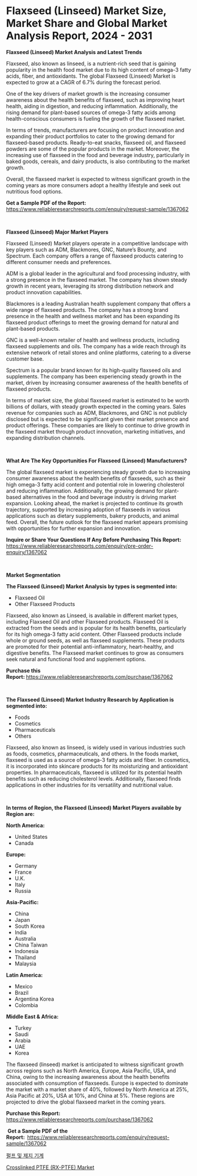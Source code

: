 <p><h1>Flaxseed (Linseed) Market Size, Market Share and Global Market Analysis Report, 2024 - 2031</h1></p><p><strong>Flaxseed (Linseed) Market Analysis and Latest Trends</strong></p>
<p><p>Flaxseed, also known as linseed, is a nutrient-rich seed that is gaining popularity in the health food market due to its high content of omega-3 fatty acids, fiber, and antioxidants. The global Flaxseed (Linseed) Market is expected to grow at a CAGR of 6.7% during the forecast period. </p><p>One of the key drivers of market growth is the increasing consumer awareness about the health benefits of flaxseed, such as improving heart health, aiding in digestion, and reducing inflammation. Additionally, the rising demand for plant-based sources of omega-3 fatty acids among health-conscious consumers is fueling the growth of the flaxseed market.</p><p>In terms of trends, manufacturers are focusing on product innovation and expanding their product portfolios to cater to the growing demand for flaxseed-based products. Ready-to-eat snacks, flaxseed oil, and flaxseed powders are some of the popular products in the market. Moreover, the increasing use of flaxseed in the food and beverage industry, particularly in baked goods, cereals, and dairy products, is also contributing to the market growth. </p><p>Overall, the flaxseed market is expected to witness significant growth in the coming years as more consumers adopt a healthy lifestyle and seek out nutritious food options.</p></p>
<p><strong>Get a Sample PDF of the Report:&nbsp;</strong> <a href="https://www.reliableresearchreports.com/enquiry/request-sample/1367062">https://www.reliableresearchreports.com/enquiry/request-sample/1367062</a></p>
<p>&nbsp;</p>
<p><strong>Flaxseed (Linseed) Major Market Players</strong></p>
<p><p>Flaxseed (Linseed) Market players operate in a competitive landscape with key players such as ADM, Blackmores, GNC, Nature’s Bounty, and Spectrum. Each company offers a range of flaxseed products catering to different consumer needs and preferences.</p><p>ADM is a global leader in the agricultural and food processing industry, with a strong presence in the flaxseed market. The company has shown steady growth in recent years, leveraging its strong distribution network and product innovation capabilities.</p><p>Blackmores is a leading Australian health supplement company that offers a wide range of flaxseed products. The company has a strong brand presence in the health and wellness market and has been expanding its flaxseed product offerings to meet the growing demand for natural and plant-based products.</p><p>GNC is a well-known retailer of health and wellness products, including flaxseed supplements and oils. The company has a wide reach through its extensive network of retail stores and online platforms, catering to a diverse customer base.</p><p>Spectrum is a popular brand known for its high-quality flaxseed oils and supplements. The company has been experiencing steady growth in the market, driven by increasing consumer awareness of the health benefits of flaxseed products.</p><p>In terms of market size, the global flaxseed market is estimated to be worth billions of dollars, with steady growth expected in the coming years. Sales revenue for companies such as ADM, Blackmores, and GNC is not publicly disclosed but is expected to be significant given their market presence and product offerings. These companies are likely to continue to drive growth in the flaxseed market through product innovation, marketing initiatives, and expanding distribution channels.</p></p>
<p>&nbsp;</p>
<p><strong>What Are The Key Opportunities For Flaxseed (Linseed) Manufacturers?</strong></p>
<p><p>The global flaxseed market is experiencing steady growth due to increasing consumer awareness about the health benefits of flaxseeds, such as their high omega-3 fatty acid content and potential role in lowering cholesterol and reducing inflammation. Additionally, the growing demand for plant-based alternatives in the food and beverage industry is driving market expansion. Looking ahead, the market is projected to continue its growth trajectory, supported by increasing adoption of flaxseeds in various applications such as dietary supplements, bakery products, and animal feed. Overall, the future outlook for the flaxseed market appears promising with opportunities for further expansion and innovation.</p></p>
<p><strong>Inquire or Share Your Questions If Any Before Purchasing This Report:</strong> <a href="https://www.reliableresearchreports.com/enquiry/pre-order-enquiry/1367062">https://www.reliableresearchreports.com/enquiry/pre-order-enquiry/1367062</a></p>
<p>&nbsp;</p>
<p><strong>Market Segmentation</strong></p>
<p><strong>The Flaxseed (Linseed) Market Analysis by types is segmented into:</strong></p>
<p><ul><li>Flaxseed Oil</li><li>Other Flaxseed Products</li></ul></p>
<p><p>Flaxseed, also known as Linseed, is available in different market types, including Flaxseed Oil and other Flaxseed products. Flaxseed Oil is extracted from the seeds and is popular for its health benefits, particularly for its high omega-3 fatty acid content. Other Flaxseed products include whole or ground seeds, as well as flaxseed supplements. These products are promoted for their potential anti-inflammatory, heart-healthy, and digestive benefits. The Flaxseed market continues to grow as consumers seek natural and functional food and supplement options.</p></p>
<p><strong>Purchase this Report:&nbsp;</strong><a href="https://www.reliableresearchreports.com/purchase/1367062">https://www.reliableresearchreports.com/purchase/1367062</a></p>
<p>&nbsp;</p>
<p><strong>The Flaxseed (Linseed) Market Industry Research by Application is segmented into:</strong></p>
<p><ul><li>Foods</li><li>Cosmetics</li><li>Pharmaceuticals</li><li>Others</li></ul></p>
<p><p>Flaxseed, also known as linseed, is widely used in various industries such as foods, cosmetics, pharmaceuticals, and others. In the foods market, flaxseed is used as a source of omega-3 fatty acids and fiber. In cosmetics, it is incorporated into skincare products for its moisturizing and antioxidant properties. In pharmaceuticals, flaxseed is utilized for its potential health benefits such as reducing cholesterol levels. Additionally, flaxseed finds applications in other industries for its versatility and nutritional value.</p></p>
<p>&nbsp;</p>
<p><strong>In terms of Region, the Flaxseed (Linseed) Market Players available by Region are:</strong></p>
<p>
    <p> <strong> North America: </strong>
        <ul>
            <li>United States</li>
            <li>Canada</li>
        </ul>
        </p> 
    <p> <strong> Europe: </strong>
        <ul>
            <li>Germany</li>
            <li>France</li>
            <li>U.K.</li>
            <li>Italy</li>
            <li>Russia</li>
        </ul>
        </p> 
    <p> <strong> Asia-Pacific: </strong>
        <ul>
            <li>China</li>
            <li>Japan</li>
            <li>South Korea</li>
            <li>India</li>
            <li>Australia</li>
            <li>China Taiwan</li>
            <li>Indonesia</li>
            <li>Thailand</li>
            <li>Malaysia</li>
        </ul>
        </p> 
    <p> <strong> Latin America: </strong>
        <ul>
            <li>Mexico</li>
            <li>Brazil</li>
            <li>Argentina Korea</li>
            <li>Colombia</li>
        </ul>
        </p> 
    <p> <strong> Middle East & Africa: </strong>
        <ul>
            <li>Turkey</li>
            <li>Saudi</li>
            <li>Arabia</li>
            <li>UAE</li>
            <li>Korea</li>
        </ul>
    </p>
    </p>
<p><p>The flaxseed (linseed) market is anticipated to witness significant growth across regions such as North America, Europe, Asia Pacific, USA, and China, owing to the increasing awareness about the health benefits associated with consumption of flaxseeds. Europe is expected to dominate the market with a market share of 40%, followed by North America at 25%, Asia Pacific at 20%, USA at 10%, and China at 5%. These regions are projected to drive the global flaxseed market in the coming years.</p></p>
<p><strong>Purchase this Report: </strong><a href="https://www.reliableresearchreports.com/purchase/1367062">https://www.reliableresearchreports.com/purchase/1367062</a></p>
<p>&nbsp;<strong>Get a Sample PDF of the Report:&nbsp;&nbsp;</strong><a href="https://www.reliableresearchreports.com/enquiry/request-sample/1367062">https://www.reliableresearchreports.com/enquiry/request-sample/1367062</a></p>
<p><strong></strong></p>
<p><p><a href="https://github.com/lzuwsfreyoq70/Market-Research-Report-List-1/blob/main/1203115194531.md">펄프 및 제지 기계</a></p><p><a href="https://github.com/santosh758595/Market-Research-Report-List-3/blob/main/crosslinked-ptfe-rx-ptfe-market.md">Crosslinked PTFE (RX-PTFE) Market</a></p></p>